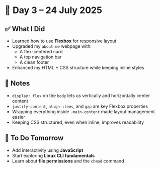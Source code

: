 # 📅 Day 3 – 24 July 2025

## ✅ What I Did
- Learned how to use **Flexbox** for responsive layout
- Upgraded my `about-me` webpage with:
  - A flex-centered card
  - A top navigation bar
  - A clean footer
- Enhanced my HTML + CSS structure while keeping inline styles

## 🧠 Notes
- `display: flex` on the `body` lets us vertically and horizontally center content
- `justify-content`, `align-items`, and `gap` are key Flexbox properties
- Wrapping everything inside `.main-content` made layout management easier
- Keeping CSS structured, even when inline, improves readability

## 🚀 To Do Tomorrow
- Add interactivity using **JavaScript**
- Start exploring **Linux CLI fundamentals**
- Learn about **file permissions** and the `chmod` command
